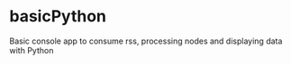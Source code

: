 basicPython
===========

Basic console app to consume rss, processing nodes and displaying data with Python
